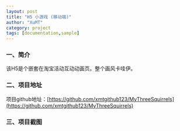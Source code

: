 ```yaml
---
layout: post
title: "H5 小游戏 (移动端)"
author: "XuMT"
category: project
tags: [documentation,sample]
---
```


### 一、简介

该H5是个嵌套在淘宝活动互动动画页。整个画风卡哇伊。

### 二、项目地址

项目github地址：[https://github.com/xmtgithub123/MyThreeSquirrels](https://github.com/xmtgithub123/MyThreeSquirrels)

### 三、项目截图
<a href="http://ozc5dgoun.bkt.clouddn.com/ts.jpg" target="_blank">
    <img src="http://ozc5dgoun.bkt.clouddn.com/ts.jpg" alt="">
</a>
